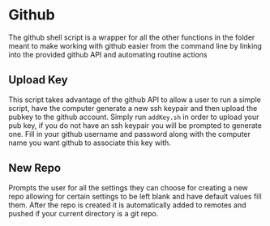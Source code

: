 Github
======
The github shell script is a wrapper for all the other functions in the folder meant to make working with github easier from the command line by linking into the provided github API and automating routine actions


Upload Key
----------
This script takes advantage of the github API to allow a user to run a simple script, have the computer generate a new ssh keypair and then upload the pubkey to the github account. Simply run `addKey.sh` in order to upload your pub key, if you do not have an ssh keypair you will be prompted to generate one. Fill in your github username and password along with the computer name you want github to associate this key with.

New Repo
--------
Prompts the user for all the settings they can choose for creating a new repo
allowing for certain settings to be left blank and have default values fill them. After the repo is created it is automatically added to remotes and pushed if your current directory is a git repo.